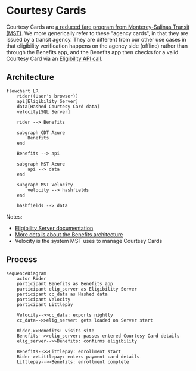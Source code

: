 # Courtesy Cards

Courtesy Cards are [a reduced fare program from Monterey-Salinas Transit (MST)](https://mst.org/riders-guide/how-to-ride/courtesy-card/). We more generically refer to these "agency cards", in that they are issued by a transit agency. They are different from our other use cases in that eligibility verification happens on the agency side (offline) rather than through the Benefits app, and the Benefits app then checks for a valid Courtesy Card via an [Eligibility API call](https://docs.calitp.org/eligibility-api/specification/).

## Architecture

```mermaid
flowchart LR
    rider((User's browser))
    api[Eligibility Server]
    data[Hashed Courtesy Card data]
    velocity[SQL Server]

    rider --> Benefits

    subgraph CDT Azure
        Benefits
    end

    Benefits --> api

    subgraph MST Azure
        api --> data
    end

    subgraph MST Velocity
        velocity --> hashfields
    end

    hashfields --> data
```

Notes:

- [Eligibility Server documentation](https://docs.calitp.org/eligibility-server/)
- [More details about the Benefits architecture](../../deployment/infrastructure/#architecture)
- Velocity is the system MST uses to manage Courtesy Cards

## Process

```mermaid
sequenceDiagram
    actor Rider
    participant Benefits as Benefits app
    participant elig_server as Eligibility Server
    participant cc_data as Hashed data
    participant Velocity
    participant Littlepay

    Velocity-->>cc_data: exports nightly
    cc_data-->>elig_server: gets loaded on Server start

    Rider->>Benefits: visits site
    Benefits-->>elig_server: passes entered Courtesy Card details
    elig_server-->>Benefits: confirms eligibility

    Benefits-->>Littlepay: enrollment start
    Rider->>Littlepay: enters payment card details
    Littlepay-->>Benefits: enrollment complete
```
